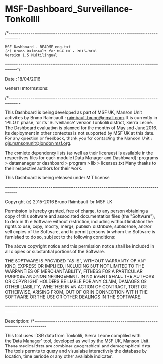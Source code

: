 # MSF-Dashboard_Surveillance-Tonkolili

/*------------------------------------------------------------------------------------

	MSF Dashboard - README_eng.txt
	(c) Bruno Raimbault for MSF UK - 2015-2016
	Version 1.5 Multilingual
	
------------------------------------------------------------------------------------*/

Date : 
18/04/2016

General Informations: 

/*------------------------------------------------------------------------------------

This Dashboard is being developed as part of MSF UK, Manson Unit activities by Bruno 
Raimbault : raimbault.bruno@gmail.com. It is currently in 'PILOT' phase, for its
'Surveillance' version Tonkolili district, Sierra Leone.
The Dashboard evaluation is planned for the months of May and June 2016. Its deployment
in other contextes is not supported by MSF UK at this date.
For any question or feedback, thank you for contacting the Manson Unit : 
gis.mansonunit@london.msf.org. 

The comlete dependency lists (as well as their licenses) is available in the respectives
files for each module (Data Manager and Dashboard): 
	programs > datamanager or dashboard > program > lib > licenses.txt
Many thanks to their respective authors for their work.

This Dashboard is being released under MIT license:

*------------------------------------------------------------------------------------*

   Copyright (c) 2015-2016 Bruno Raimbault for MSF UK

   Permission is hereby granted, free of charge, to any person obtaining a copy of 
   this software and associated documentation files (the "Software"), to deal in th
   e Software without restriction, including without limitation the rights to use, 
   copy, modify, merge, publish, distribute, sublicense, and/or sell copies of the 
   Software, and to permit persons to whom the Software is furnished to do so, subj
   ect to the following conditions:

   The above copyright notice and this permission notice shall be included in all c
   opies or substantial portions of the Software.

   THE SOFTWARE IS PROVIDED "AS IS", WITHOUT WARRANTY OF ANY KIND, EXPRESS OR IMPLI
   ED, INCLUDING BUT NOT LIMITED TO THE WARRANTIES OF MERCHANTABILITY, FITNESS FOR 
   A PARTICULAR PURPOSE AND NONINFRINGEMENT. IN NO EVENT SHALL THE AUTHORS OR COPYR
   IGHT HOLDERS BE LIABLE FOR ANY CLAIM, DAMAGES OR OTHER LIABILITY, WHETHER IN AN 
   ACTION OF CONTRACT, TORT OR OTHERWISE, ARISING FROM, OUT OF OR IN CONNECTION WIT
   H THE SOFTWARE OR THE USE OR OTHER DEALINGS IN THE SOFTWARE.

*------------------------------------------------------------------------------------*


Description:
/*------------------------------------------------------------------------------------

This tool uses IDSR data from Tonkolili, Sierra Leone compliled with the'Data Manager'
tool, developed as well by the MSF UK, Manson Unit. These medical data are combines 
geographical and demographical data.
The tools permits to query and visualaise interactively the database by location, time
periode or any other available indicator. 
